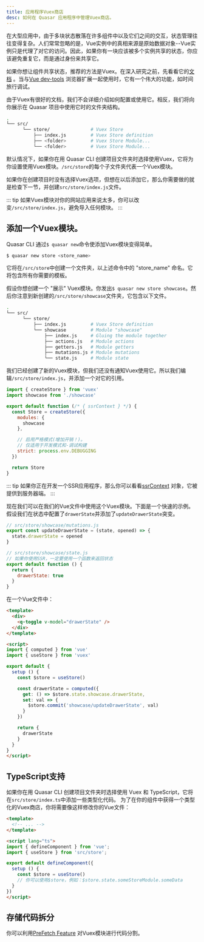 ```yaml
---
title: 应用程序Vuex商店
desc: 如何在 Quasar 应用程序中管理Vuex商店。
---
```

在大型应用中，由于多块状态散落在许多组件中以及它们之间的交互，状态管理往往变得复杂。人们常常忽略的是，Vue实例中的真相来源是原始数据对象--Vue实例只是代理了对它的访问。因此，如果你有一块应该被多个实例共享的状态，你应该避免重复它，而是通过身份来共享它。

如果你想让组件共享状态，推荐的方法是Vuex。在深入研究之前，先看看它的[文档](https://vuex.vuejs.org/) 。当与[Vue dev-tools](https://github.com/vuejs/vue-devtools) 浏览器扩展一起使用时，它有一个伟大的功能，如时间旅行调试。

由于Vuex有很好的文档，我们不会详细介绍如何配置或使用它。相反，我们将向你展示在 Quasar 项目中使用它时的文件夹结构。

```bash
.
└── src/
      └── store/               # Vuex Store
          ├── index.js         # Vuex Store definition
          ├── <folder>         # Vuex Store Module...
          └── <folder>         # Vuex Store Module...
```

默认情况下，如果你在用 Quasar CLI 创建项目文件夹时选择使用Vuex，它将为你设置使用Vuex模块。`/src/store`的每个子文件夹代表一个Vuex模块。

如果你在创建项目时没有选择Vuex选项，但想在以后添加它，那么你需要做的就是检查下一节，并创建`src/store/index.js`文件。

::: tip
如果Vuex模块对你的网站应用来说太多，你可以改变`/src/store/index.js`，避免导入任何模块。
:::

## 添加一个Vuex模块。
 Quasar CLI 通过`$ quasar new`命令使添加Vuex模块变得简单。

```bash
$ quasar new store <store_name>
```

它将在`/src/store`中创建一个文件夹，以上述命令中的 "store_name" 命名。它将包含所有你需要的模板。

假设你想创建一个 "展示" Vuex模块。你发出`$ quasar new store showcase`。然后你注意到新创建的`/src/store/showcase`文件夹，它包含以下文件。

```bash
.
└── src/
      └── store/
          ├── index.js         # Vuex Store definition
          └── showcase         # Module "showcase"
              ├── index.js     # Gluing the module together
              ├── actions.js   # Module actions
              ├── getters.js   # Module getters
              ├── mutations.js # Module mutations
              └── state.js     # Module state
```

我们已经创建了新的Vuex模块，但我们还没有通知Vuex使用它。所以我们编辑`/src/store/index.js`，并添加一个对它的引用。

```js
import { createStore } from 'vuex'
import showcase from './showcase'

export default function (/* { ssrContext } */) {
  const Store = createStore({
    modules: {
      showcase
    },

    // 启用严格模式(增加开销！)。
    // 仅适用于开发模式和-调试构建
    strict: process.env.DEBUGGING
  })

  return Store
}
```

::: tip
如果你正在开发一个SSR应用程序，那么你可以看看[ssrContext](/quasar-cli/developing-ssr/ssr-context) 对象，它被提供到服务器端。
:::

现在我们可以在我们的Vue文件中使用这个Vuex模块。下面是一个快速的示例。假设我们在状态中配置了`drawerState`并添加了`updateDrawerState`突变。

```js
// src/store/showcase/mutations.js
export const updateDrawerState = (state, opened) => {
  state.drawerState = opened
}

// src/store/showcase/state.js
// 如果你使用SSR，一定要使用一个函数来返回状态
export default function () {
  return {
    drawerState: true
  }
}
```

在一个Vue文件中：

```html
<template>
  <div>
    <q-toggle v-model="drawerState" />
  </div>
</template>

<script>
import { computed } from 'vue'
import { useStore } from 'vuex'

export default {
  setup () {
    const $store = useStore()

    const drawerState = computed({
      get: () => $store.state.showcase.drawerState,
      set: val => {
        $store.commit('showcase/updateDrawerState', val)
      }
    })

    return {
      drawerState
    }
  }
}
</script>
```

## TypeScript支持

如果你在用 Quasar CLI 创建项目文件夹时选择使用 Vuex 和 TypeScript，它将在`src/store/index.ts`中添加一些类型化代码。
为了在你的组件中获得一个类型化的Vuex商店，你将需要像这样修改你的Vue文件：

```html
<template>
  <!-- ... -->
</template>

<script lang="ts">
import { defineComponent } from 'vue';
import { useStore } from 'src/store';

export default defineComponent({
  setup () {
    const $store = useStore()
    // 你可以使用$store，例如：$store.state.someStoreModule.someData
  }
})
</script>
```

## 存储代码拆分
你可以利用[PreFetch Feature](/quasar-cli/prefetch-feature#Store-Code-Splitting) 对Vuex模块进行代码分割。
